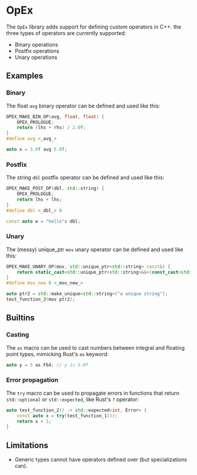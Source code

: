 # OpEx

The `OpEx` library adds support for defining custom operators in C++. the three types of operators are currently
supported:

- Binary operations
- Postfix operations
- Unary operations

## Examples

### Binary

The float `avg` binary operator can be defined and used like this:

```C++
OPEX_MAKE_BIN_OP(avg, float, float) {
    OPEX_PROLOGUE;
    return (lhs + rhs) / 2.0f;
}
#define avg <_avg_>
```

```C++
auto x = 3.0f avg 5.0f;
```

### Postfix

The string `dbl` postfix operator can be defined and used like this:

```C++
OPEX_MAKE_POST_OP(dbl, std::string) {
    OPEX_PROLOGUE;
    return lhs + lhs;
}
#define dbl <_dbl_> 0
```

```C++
const auto w = "hello"s dbl;
```

### Unary

The (messy) unique_ptr `mov` unary operator can be defined and used like this:

```C++
OPEX_MAKE_UNARY_OP(mov, std::unique_ptr<std::string> const&) {
    return static_cast<std::unique_ptr<std::string>&&>(const_cast<std::unique_ptr<std::string>&>(rhs));
}
#define mov_new 0 <_mov_new_>
```

```C++
auto ptr2 = std::make_unique<std::string>("a unique string");
test_function_3(mov ptr2);

```

## Builtins

### Casting

The `as` macro can be used to cast numbers between integral and floating point types, mimicking Rust's `as` keyword:

```C++
auto y = 5 as F64; // y is 5.0f
```

### Error propagation

The `try` macro can be used to propagate errors in functions that return `std::optional` or `std::expected`, like Rust's
`?` operator:

```C++
auto test_function_2() -> std::expected<int, Error> {
    const auto x = try(test_function_1());
    return x + 1;
}
```

## Limitations

- Generic types cannot have operators defined over (but specializations can).
